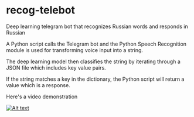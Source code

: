 # recog-telebot
Deep learning telegram bot that recognizes Russian words and responds in Russian

A Python script calls the Telegram bot and the Python Speech Recognition module is used for transforming voice input into a string. 

The deep learning model then classifies the string by iterating through a JSON file which includes key value pairs. 

If the string matches a key in the dictionary, the Python script will return a value which is a response.

Here's a video demonstration

[![Alt text](https://img.youtube.com/vi/Zgl9s_vVMBE/0.jpg)](https://www.youtube.com/watch?v=Zgl9s_vVMBE)
